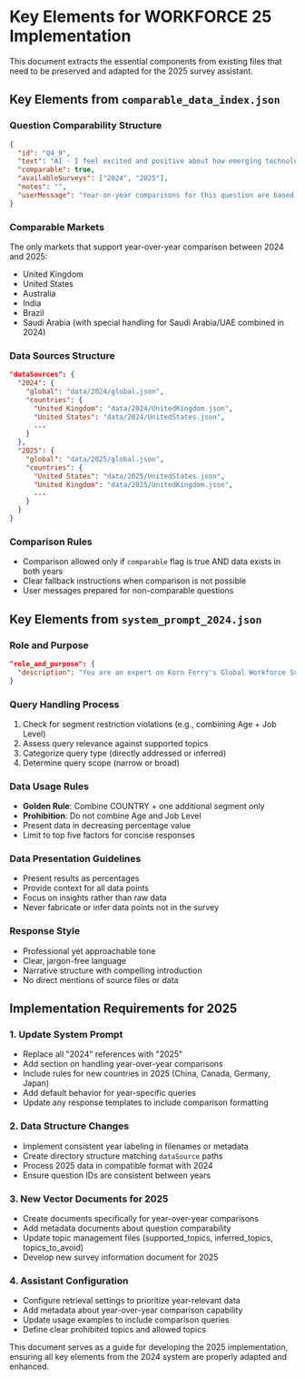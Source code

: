 # Key Elements for WORKFORCE 25 Implementation

This document extracts the essential components from existing files that need to be preserved and adapted for the 2025 survey assistant.

## Key Elements from `comparable_data_index.json`

### Question Comparability Structure

```json
{
  "id": "Q4_9",
  "text": "AI - I feel excited and positive about how emerging technologies like AI will change the way I work",
  "comparable": true,
  "availableSurveys": ["2024", "2025"],
  "notes": "",
  "userMessage": "Year‑on‑year comparisons for this question are based only on data from the comparable markets..."
}
```

### Comparable Markets

The only markets that support year-over-year comparison between 2024 and 2025:

- United Kingdom
- United States
- Australia
- India
- Brazil
- Saudi Arabia (with special handling for Saudi Arabia/UAE combined in 2024)

### Data Sources Structure

```json
"dataSources": {
  "2024": {
    "global": "data/2024/global.json",
    "countries": {
      "United Kingdom": "data/2024/UnitedKingdom.json",
      "United States": "data/2024/UnitedStates.json",
      ...
    }
  },
  "2025": {
    "global": "data/2025/global.json",
    "countries": {
      "United States": "data/2025/UnitedStates.json",
      "United Kingdom": "data/2025/UnitedKingdom.json",
      ...
    }
  }
}
```

### Comparison Rules

- Comparison allowed only if `comparable` flag is true AND data exists in both years
- Clear fallback instructions when comparison is not possible
- User messages prepared for non-comparable questions

## Key Elements from `system_prompt_2024.json`

### Role and Purpose

```json
"role_and_purpose": {
  "description": "You are an expert on Korn Ferry's Global Workforce Survey 2024. Your primary role is to communicate the findings, insights, and implications of this survey to decision-makers."
}
```

### Query Handling Process

1. Check for segment restriction violations (e.g., combining Age + Job Level)
2. Assess query relevance against supported topics
3. Categorize query type (directly addressed or inferred)
4. Determine query scope (narrow or broad)

### Data Usage Rules

- **Golden Rule**: Combine COUNTRY + one additional segment only
- **Prohibition**: Do not combine Age and Job Level
- Present data in decreasing percentage value
- Limit to top five factors for concise responses

### Data Presentation Guidelines

- Present results as percentages
- Provide context for all data points
- Focus on insights rather than raw data
- Never fabricate or infer data points not in the survey

### Response Style

- Professional yet approachable tone
- Clear, jargon-free language
- Narrative structure with compelling introduction
- No direct mentions of source files or data

## Implementation Requirements for 2025

### 1. Update System Prompt

- Replace all "2024" references with "2025"
- Add section on handling year-over-year comparisons
- Include rules for new countries in 2025 (China, Canada, Germany, Japan)
- Add default behavior for year-specific queries
- Update any response templates to include comparison formatting

### 2. Data Structure Changes

- Implement consistent year labeling in filenames or metadata
- Create directory structure matching `dataSource` paths
- Process 2025 data in compatible format with 2024
- Ensure question IDs are consistent between years

### 3. New Vector Documents for 2025

- Create documents specifically for year-over-year comparisons
- Add metadata documents about question comparability
- Update topic management files (supported_topics, inferred_topics, topics_to_avoid)
- Develop new survey information document for 2025

### 4. Assistant Configuration

- Configure retrieval settings to prioritize year-relevant data
- Add metadata about year-over-year comparison capability
- Update usage examples to include comparison queries
- Define clear prohibited topics and allowed topics

This document serves as a guide for developing the 2025 implementation, ensuring all key elements from the 2024 system are properly adapted and enhanced.
